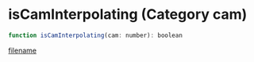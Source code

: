 # isCamInterpolating (Category cam)

```js
function isCamInterpolating(cam: number): boolean
```

[filename](isCamInterpolating_m.md ':include')
